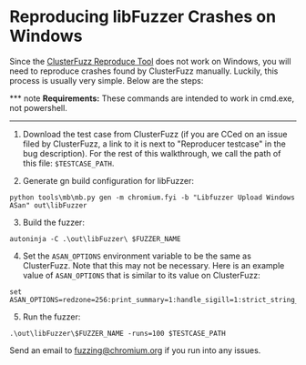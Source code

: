 # Reproducing libFuzzer Crashes on Windows

Since the [ClusterFuzz Reproduce Tool] does not work on Windows, you will need
to reproduce crashes found by ClusterFuzz manually. Luckily, this process is
usually very simple. Below are the steps:

*** note
**Requirements:** These commands are intended to work in cmd.exe, not
powershell.
***

1. Download the test case from ClusterFuzz (if you are CCed on an issue filed by
   ClusterFuzz, a link to it is next to "Reproducer testcase" in the
   bug description). For the rest of this walkthrough, we call the path of this
   file: `$TESTCASE_PATH`.

2. Generate gn build configuration for libFuzzer:

```
python tools\mb\mb.py gen -m chromium.fyi -b "Libfuzzer Upload Windows ASan" out\libFuzzer
```

3. Build the fuzzer:

```
autoninja -C .\out\libFuzzer\ $FUZZER_NAME
```

4. Set the `ASAN_OPTIONS` environment variable to be the same as ClusterFuzz.
Note that this may not be necessary.
Here is an example value of `ASAN_OPTIONS` that is similar to its value on
ClusterFuzz:

```
set ASAN_OPTIONS=redzone=256:print_summary=1:handle_sigill=1:strict_string_check=1:allocator_release_to_os_interval_ms=500:print_suppressions=0:strict_memcmp=1:allow_user_segv_handler=0:use_sigaltstack=1:handle_sigfpe=1:handle_sigbus=1:detect_stack_use_after_return=0:alloc_dealloc_mismatch=0:detect_leaks=0:print_scariness=1:allocator_may_return_null=1:handle_abort=1:check_malloc_usable_size=0:detect_container_overflow=0:quarantine_size_mb=256:detect_odr_violation=0:symbolize=1:handle_segv=1:fast_unwind_on_fatal=1
```

5. Run the fuzzer:

```
.\out\libFuzzer\$FUZZER_NAME -runs=100 $TESTCASE_PATH
```

Send an email to fuzzing@chromium.org if you run into any issues.

[ClusterFuzz Reproduce Tool]: https://github.com/google/clusterfuzz-tools
